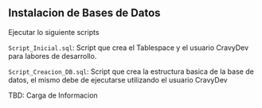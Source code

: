 
## Instalacion de Bases de Datos

Ejecutar lo siguiente scripts

`Script_Inicial.sql`: Script que crea el Tablespace y el usuario CravyDev para labores de desarrollo.

`Script_Creacion_DB.sql`: Script que crea la estructura basica de la base de datos, el mismo debe de ejecutarse utilizando el usuario CravyDev


TBD:
Carga de Informacion